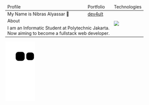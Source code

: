 <table>
    <thead>
        <tr>
            <td>Profile</td>
            <td>Portfolio</td>
            <td>Technologies</td>
        </tr>
    </thead>
    <tbody>
        <tr>
            <td>My Name is Nibras Alyassar 👋</td>
            <td>
                <a href="https://portofolio-5bmwjontv-dev4ult.vercel.app/">dev4ult</a>
            </td>
            <td rowspan="3">
                <img align="left" src="https://skillicons.dev/icons?i=react,nodejs,express,mongodb,php,tailwind,javascript,typescript,git,github,mysql,cpp,java,flask&perline=5" />
            </td>
        </tr>
        <tr>
          <td colspan="2">About</td>
        </tr>
        <tr>
            <td colspan="2"> I am an Informatic Student at Polytechnic Jakarta. <br/>
                Now aiming to become a fullstack web developer.
            </td>
        </tr>  
    </tbody>
</table>


<img align="center" src="https://github.com/dev4ult/dev4ult/blob/output/github-contribution-grid-snake.svg" />
